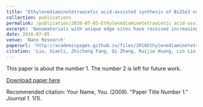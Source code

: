 ```yaml
---
title: "Ethylenediaminetetraacetic acid-assisted synthesis of Bi2Se3 nanostructures with unique edge sites"
collection: publications
permalink: /publication/2016-07-05-Ethylenediaminetetraacetic acid-assisted synthesis of Bi2Se3 nanostructures with unique edge sites
excerpt: 'Nanomaterials with unique edge sites have received increasing attention due to their superior performance in various applications. Herein, we employed an effective ethylenediaminetetraacetic acid (EDTA)-assisted method to synthesize a series of exotic Bi2Se3 nanostructures with distinct edge sites. It was found that the products changed from smooth nanoplates to half-plate-containing and crown-like nanoplates upon increasing the molar ratio of EDTA to Bi3+. Mechanistic studies indicated that, when a dislocation source and relatively high supersaturation exist, the step edges in the initially formed seeds can serve as supporting sites for the growth of epilayers, leading to the formation of half-plate-containing nanoplates. In contrast, when the dislocation source and a suitably low supersaturation are simultaneously present in the system, the dislocation-driven growth mode dominates the process, in which the step edges form at the later stage of the growth responsible for the formation of crown-like nanoplates.'
date: 2016-07-05
venue: 'Nano Research'
paperurl: 'http://academicpages.github.io/files/2016Ethylenediaminetetraacetic acid-assisted synthesis.pdf'
citation: 'Liu, Xianli, Zhicheng Fang, Qi Zhang, Ruijie Huang, Lin Lin, Chunmiao Ye, Chao Ma, and Jie Zeng. "Ethylenediaminetetraacetic acid-assisted synthesis of Bi2Se3 nanostructures with unique edge sites." Nano Research 9, no. 9 (2016): 2707-2714'
---
```

This paper is about the number 1. The number 2 is left for future work.

[Download paper here](http://academicpages.github.io/files/paper1.pdf)

Recommended citation: Your Name, You. (2009). "Paper Title Number 1." <i>Journal 1</i>. 1(1).